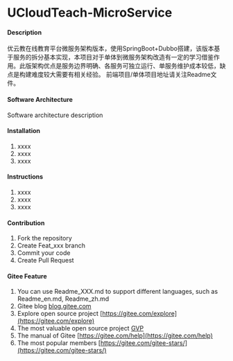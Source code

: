 # UCloudTeach-MicroService

#### Description
优云教在线教育平台微服务架构版本，使用SpringBoot+Dubbo搭建，该版本基于服务的拆分基本实现，本项目对于单体到微服务架构改造有一定的学习借鉴作用。此版架构优点是服务边界明确、各服务可独立运行、单服务维护成本较低，缺点是构建难度较大需要有相关经验。 前端项目/单体项目地址请关注Readme文件。

#### Software Architecture
Software architecture description

#### Installation

1.  xxxx
2.  xxxx
3.  xxxx

#### Instructions

1.  xxxx
2.  xxxx
3.  xxxx

#### Contribution

1.  Fork the repository
2.  Create Feat_xxx branch
3.  Commit your code
4.  Create Pull Request


#### Gitee Feature

1.  You can use Readme\_XXX.md to support different languages, such as Readme\_en.md, Readme\_zh.md
2.  Gitee blog [blog.gitee.com](https://blog.gitee.com)
3.  Explore open source project [https://gitee.com/explore](https://gitee.com/explore)
4.  The most valuable open source project [GVP](https://gitee.com/gvp)
5.  The manual of Gitee [https://gitee.com/help](https://gitee.com/help)
6.  The most popular members  [https://gitee.com/gitee-stars/](https://gitee.com/gitee-stars/)
